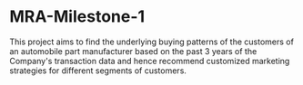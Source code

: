 # MRA-Milestone-1
This project aims to find the underlying buying patterns of the customers of an automobile part manufacturer based on the past 3 years of the Company's transaction data and hence recommend customized marketing strategies for different segments of customers.
